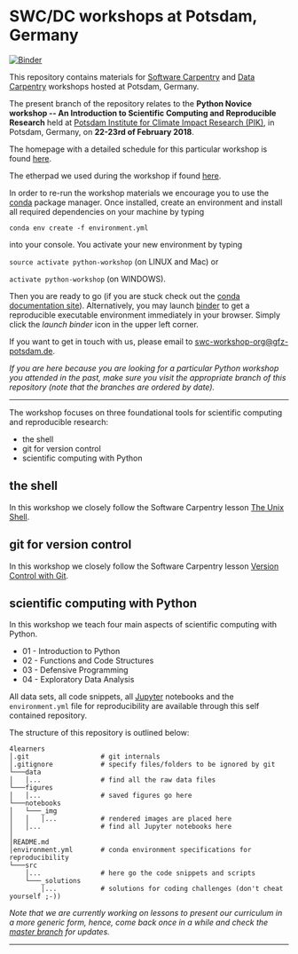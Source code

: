 # SWC/DC workshops at Potsdam, Germany

[![Binder](https://mybinder.org/badge.svg)](https://mybinder.org/v2/gh/swc-bb/4learners_python/master)

This repository contains materials for [Software Carpentry](https://software-carpentry.org/) and [Data Carpentry](http://www.datacarpentry.org/) workshops hosted at Potsdam, Germany.

The present branch of the repository relates to the **Python Novice workshop -- An Introduction to Scientific Computing and Reproducible Research** held at [Potsdam Institute for Climate Impact Research (PIK)](https://www.pik-potsdam.de/), in Potsdam, Germany, on **22-23rd of February 2018**.

The homepage with a detailed schedule for this particular workshop is found [here](https://swc-bb.github.io/2018-02-22-Potsdam-Berlin/).

The etherpad we used during the workshop if found [here](http://pad.software-carpentry.org/2018-02-22-Potsdam-Berlin).

In order to re-run the workshop materials we encourage you to use the [conda](https://conda.io/docs/) package manager. Once installed, create an environment and install all required dependencies on your machine by typing 

`conda env create -f environment.yml`

into your console. You activate your new environment by typing 

`source activate python-workshop` (on LINUX and Mac) or

`activate python-workshop` (on WINDOWS). 

Then you are ready to go (if you are stuck check out the [conda documentation site](https://conda.io/docs/user-guide/tasks/manage-environments.html#)). Alternatively, you may launch [binder](https://binderhub.readthedocs.io/en/latest/) to get a reproducible executable environment immediately in your browser. Simply click the _launch binder_ icon in the upper left corner.

If you want to get in touch with us, please email to swc-workshop-org@gfz-potsdam.de.

_If you are here because you are looking for a particular Python workshop you attended in the past, make sure you visit the appropriate branch of this repository (note that the branches are ordered by date)._


***

The workshop focuses on three foundational tools for scientific computing and reproducible research:
* the shell
* git for version control
* scientific computing with Python


## the shell

In this workshop we closely follow the Software Carpentry lesson [The Unix Shell](https://swcarpentry.github.io/shell-novice/).

## git for version control

In this workshop we closely follow the Software Carpentry lesson [Version Control with Git](https://swcarpentry.github.io/git-novice/).


## scientific computing with Python

In this workshop we teach four main aspects of scientific computing with Python.

* 01 - Introduction to Python
* 02 - Functions and Code Structures
* 03 - Defensive Programming
* 04 - Exploratory Data Analysis

All data sets, all code snippets, all [Jupyter](http://jupyter.org/) notebooks and the `environment.yml` file for reproducibility are available through this self contained repository.

The structure of this repository is outlined below:

    4learners
    │.git                  # git internals
    │.gitignore            # specify files/folders to be ignored by git
    └───data
    │   │...               # find all the raw data files
    └───figures
    │   │...               # saved figures go here
    └───notebooks
    │   └───_img
    │   │   │...           # rendered images are placed here
    │   │...               # find all Jupyter notebooks here
    │
    │README.md
    │environment.yml       # conda environment specifications for reproducibility
    └───src
        │...               # here go the code snippets and scripts
        └───_solutions
            │...           # solutions for coding challenges (don't cheat yourself ;-))


_Note that we are currently working on lessons to present our curriculum in a more generic form, hence, come back once in a while and check the [master branch](https://github.com/swc-bb/4learners_python) for updates._


 ***
